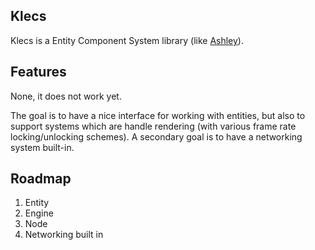 Klecs
---

Klecs is a Entity Component System library (like [Ashley](https://github.com/libgdx/ashley)).

Features
----

None, it does not work yet.

The goal is to have a nice interface for working with entities, but also to support
systems which are handle rendering (with various frame rate locking/unlocking schemes).
A secondary goal is to have a networking system built-in.

Roadmap
----

1. Entity
2. Engine
3. Node
4. Networking built in